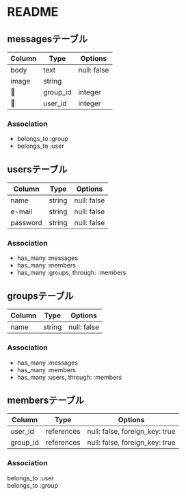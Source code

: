 # README

## messagesテーブル

|Column|Type|Options|
|------|----|-------|
|body|text|null: false|
|image|string||
|group_id|integer|null: false, foreign_key: true|
|user_id|integer|null: false, foreign_key: true|

### Association
- belongs_to :group<br>
- belongs_to :user<br>

## usersテーブル

|Column|Type|Options|
|------|----|-------|
|name|string|null: false|
|e-mail|string|null: false|
|password|string|null: false|

### Association
- has_many :messages<br>
- has_many :members<br>
- has_many :groups, through: :members<br>

## groupsテーブル

|Column|Type|Options|
|------|----|-------|
|name|string|null: false|

### Association
- has_many :messages<br>
- has_many :members<br>
- has_many :users, through: :members<br>

## membersテーブル

|Column|Type|Options|
|------|----|-------|
|user_id|references|null: false, foreign_key: true|
|group_id|references|null: false, foreign_key: true|

### Association
belongs_to :user<br>
belongs_to :group<br>






